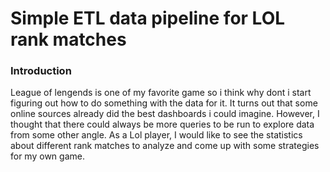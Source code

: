 # Simple ETL data pipeline for LOL rank matches
### Introduction
League of lengends is one of my favorite game so i think why dont i start figuring out how to do something with the data for it. It turns out that some online sources already did the best dashboards i could imagine. However, I thought that there could always be more queries to be run to explore data from some other angle. As a Lol player, I would like to see the statistics about different rank matches to analyze and come up with some strategies for my own game.

